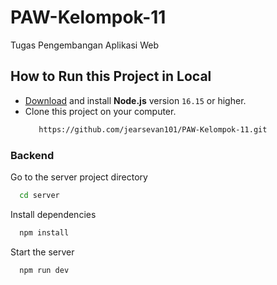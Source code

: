# PAW-Kelompok-11
Tugas Pengembangan Aplikasi Web

## How to Run this Project in Local
- [Download](https://nodejs.org/en/download/) and install **Node.js** version `16.15` or higher.
- Clone this project on your computer.
  ```bash
     https://github.com/jearsevan101/PAW-Kelompok-11.git
   ```

### Backend

Go to the server project directory

```bash
  cd server
```

Install dependencies

```bash
  npm install
```

Start the server

```bash
  npm run dev
```
